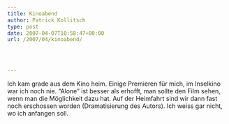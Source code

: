 ```yaml
---
title: Kinoabend
author: Patrick Kollitsch
type: post
date: 2007-04-07T10:58:47+00:00
url: /2007/04/kinoabend/




---
```

Ich kam grade aus dem Kino heim. Einige Premieren f&uuml;r mich, im Inselkino war ich noch nie. &#8220;Alone&#8221; ist besser als erhofft, man sollte den Film sehen, wenn man die M&ouml;glichkeit dazu hat. Auf der Heimfahrt sind wir dann fast noch erschossen worden (Dramatisierung des Autors). Ich weiss gar nicht, wo ich anfangen soll.